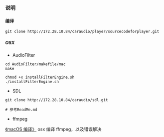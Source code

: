 ### 说明

#### 编译

```shell
git clone http://172.28.10.84/caraudio/player/sourcecodeforplayer.git
```

##### OSX

- AudioFilter

```shell
cd AudioFilter/makefile/mac
make

chmod +x installFilterEngine.sh
./installFilterEngine.sh
```

- SDL

```shell
git clone http://172.28.10.84/caraudio/sdl.git

# 参考ReadMe.md
```

- ffmpeg

[《macOS 编译》](./ffmpeg/ffmpeg-6.1/macOS编译.md) osx 编译 ffmpeg，以及错误解决
